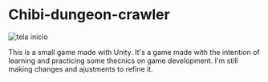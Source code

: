 # Chibi-dungeon-crawler

![tela inicio](https://github.com/user-attachments/assets/5d50e7a1-1da2-4090-ac4d-76540a840d91)



This is a small game made with Unity. 
It's a game made with the intention of learning and practicing some thecnics on game development.
I'm still making changes and ajustments to refine it.
